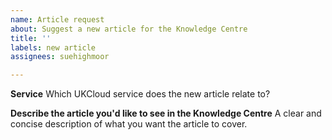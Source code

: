 ```yaml
---
name: Article request
about: Suggest a new article for the Knowledge Centre
title: ''
labels: new article
assignees: suehighmoor

---
```


**Service**
Which UKCloud service does the new article relate to?

**Describe the article you'd like to see in the Knowledge Centre**
A clear and concise description of what you want the article to cover.
